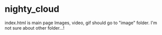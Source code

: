 # nighty_cloud

index.html is main page
Images, video, gif should go to "image" folder.
I'm not sure about other folder...!

